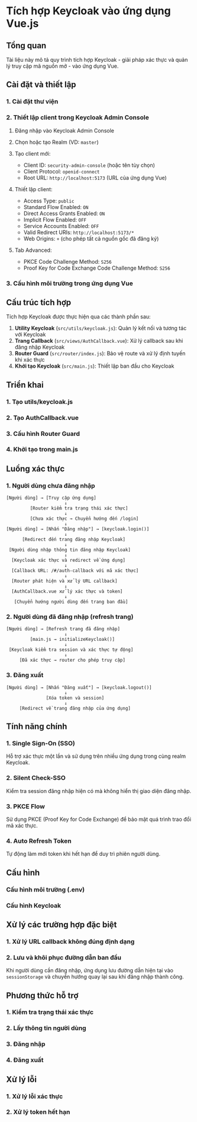 # Tích hợp Keycloak vào ứng dụng Vue.js

## Tổng quan

Tài liệu này mô tả quy trình tích hợp Keycloak - giải pháp xác thực và quản lý truy cập mã nguồn mở - vào ứng dụng Vue.

## Cài đặt và thiết lập

### 1. Cài đặt thư viện

### 2. Thiết lập client trong Keycloak Admin Console

1. Đăng nhập vào Keycloak Admin Console
2. Chọn hoặc tạo Realm (VD: `master`)
3. Tạo client mới:
   - Client ID: `security-admin-console` (hoặc tên tùy chọn)
   - Client Protocol: `openid-connect`
   - Root URL: `http://localhost:5173` (URL của ứng dụng Vue)

4. Thiết lập client:
   - Access Type: `public`
   - Standard Flow Enabled: `ON`
   - Direct Access Grants Enabled: `ON`
   - Implicit Flow Enabled: `OFF`
   - Service Accounts Enabled: `OFF`
   - Valid Redirect URIs: `http://localhost:5173/*`
   - Web Origins: `+` (cho phép tất cả nguồn gốc đã đăng ký)

5. Tab Advanced:
   - PKCE Code Challenge Method: `S256`
   - Proof Key for Code Exchange Code Challenge Method: `S256`

### 3. Cấu hình môi trường trong ứng dụng Vue

## Cấu trúc tích hợp

Tích hợp Keycloak được thực hiện qua các thành phần sau:

1. **Utility Keycloak** (`src/utils/keycloak.js`): Quản lý kết nối và tương tác với Keycloak
2. **Trang Callback** (`src/views/AuthCallback.vue`): Xử lý callback sau khi đăng nhập Keycloak
3. **Router Guard** (`src/router/index.js`): Bảo vệ route và xử lý định tuyến khi xác thực
4. **Khởi tạo Keycloak** (`src/main.js`): Thiết lập ban đầu cho Keycloak

## Triển khai

### 1. Tạo utils/keycloak.js

### 2. Tạo AuthCallback.vue

### 3. Cấu hình Router Guard

### 4. Khởi tạo trong main.js

## Luồng xác thực

### 1. Người dùng chưa đăng nhập

```
[Người dùng] → [Truy cập ứng dụng]
                      ↓
         [Router kiểm tra trạng thái xác thực]
                      ↓
         [Chưa xác thực → Chuyển hướng đến /login]
                      ↓
[Người dùng] → [Nhấn "Đăng nhập"] → [keycloak.login()]
                      ↓
      [Redirect đến trang đăng nhập Keycloak]
                      ↓
 [Người dùng nhập thông tin đăng nhập Keycloak]
                      ↓
  [Keycloak xác thực và redirect về ứng dụng]
                      ↓
  [Callback URL: /#/auth-callback với mã xác thực]
                      ↓
  [Router phát hiện và xử lý URL callback]
                      ↓
  [AuthCallback.vue xử lý xác thực và token]
                      ↓
   [Chuyển hướng người dùng đến trang ban đầu]
```

### 2. Người dùng đã đăng nhập (refresh trang)

```
[Người dùng] → [Refresh trang đã đăng nhập]
                      ↓
         [main.js → initializeKeycloak()]
                      ↓
 [Keycloak kiểm tra session và xác thực tự động]
                      ↓
     [Đã xác thực → router cho phép truy cập]
```

### 3. Đăng xuất

```
[Người dùng] → [Nhấn "Đăng xuất"] → [keycloak.logout()]
                      ↓
               [Xóa token và session]
                      ↓
     [Redirect về trang đăng nhập của ứng dụng]
```

## Tính năng chính

### 1. Single Sign-On (SSO)
Hỗ trợ xác thực một lần và sử dụng trên nhiều ứng dụng trong cùng realm Keycloak.

### 2. Silent Check-SSO
Kiểm tra session đăng nhập hiện có mà không hiển thị giao diện đăng nhập.

### 3. PKCE Flow
Sử dụng PKCE (Proof Key for Code Exchange) để bảo mật quá trình trao đổi mã xác thực.

### 4. Auto Refresh Token
Tự động làm mới token khi hết hạn để duy trì phiên người dùng.

## Cấu hình

### Cấu hình môi trường (.env)

### Cấu hình Keycloak

## Xử lý các trường hợp đặc biệt

### 1. Xử lý URL callback không đúng định dạng

### 2. Lưu và khôi phục đường dẫn ban đầu

Khi người dùng cần đăng nhập, ứng dụng lưu đường dẫn hiện tại vào `sessionStorage` và chuyển hướng quay lại sau khi đăng nhập thành công.

## Phương thức hỗ trợ

### 1. Kiểm tra trạng thái xác thực

### 2. Lấy thông tin người dùng

### 3. Đăng nhập

### 4. Đăng xuất

## Xử lý lỗi

### 1. Xử lý lỗi xác thực

### 2. Xử lý token hết hạn
